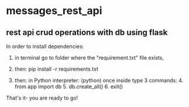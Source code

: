 # messages_rest_api
## rest api crud operations with db using flask 

In order to install dependencies: 
1. in terminal go to folder where the "requirement.txt" file exists, 

2. then:
pip install -r requirements.txt

3. then: 
in Python interpreter: (python) 
   once inside type 3 commands:
   4. from app import db
   5. db.create_all()
   6. exit()
   
That's it- you are ready to go! 
